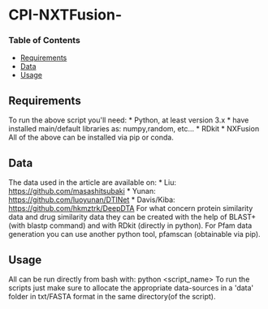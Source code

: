 # CPI-NXTFusion-

### Table of Contents
* [Requirements](#requirements)
* [Data](#data)
* [Usage](#usage)

## <a name="requirements">Requirements</a>
To run the above script you'll need:
    * Python, at least version 3.x
    * have installed main/default libraries as: numpy,random, etc...
    * RDkit
    * NXFusion
All of the above can be installed via pip or conda.

## <a name="data">Data</a>
The data used in the article are available on:
    * Liu: https://github.com/masashitsubaki
    * Yunan: https://github.com/luoyunan/DTINet
    * Davis/Kiba: https://github.com/hkmztrk/DeepDTA
For what concern protein similarity data and drug similarity data
they can be created with the help of BLAST+ (with blastp command) and 
with RDkit (directly in python). 
For Pfam data generation you can use another python tool, pfamscan (obtainable via pip).

## <a name="usage">Usage</a>
All can be run directly from bash with: python <script_name>
To run the scripts just make sure to allocate the appropriate data-sources in a 'data'
folder in txt/FASTA format in the same directory(of the script).
